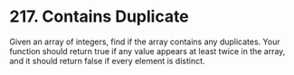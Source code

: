 # 217. Contains Duplicate

Given an array of integers, find if the array contains any duplicates. Your function should return true if any value appears at least twice in the array, and it should return false if every element is distinct. 
